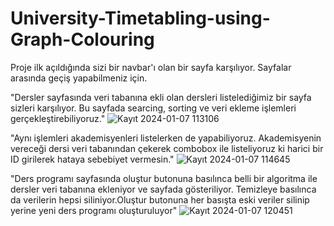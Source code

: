 # University-Timetabling-using-Graph-Colouring

Proje ilk açıldığında sizi bir navbar'ı olan bir sayfa karşılıyor. Sayfalar arasında geçiş yapabilmeniz için.

"Dersler sayfasında veri tabanına ekli olan dersleri listelediğimiz bir sayfa sizleri karşılıyor. Bu sayfada searcing, sorting  ve veri ekleme işlemleri gerçekleştirebiliyoruz."
![Kayıt 2024-01-07 113106](https://github.com/YusufUzeyir/University-Timetabling-using-Graph-Colouring/assets/92249669/18051fa4-ee75-4f0d-ab73-c8579adace34)


"Aynı işlemleri akademisyenleri listelerken de yapabiliyoruz. Akademisyenin vereceği dersi veri tabanından çekerek combobox ile listeliyoruz ki harici bir ID girilerek hataya sebebiyet vermesin."
![Kayıt 2024-01-07 114645](https://github.com/YusufUzeyir/University-Timetabling-using-Graph-Colouring/assets/92249669/90ea7ea8-fb59-4dbb-88bf-25ebb963410a)

"Ders programı sayfasında oluştur butonuna basılınca belli bir algoritma ile dersler veri tabanına ekleniyor ve sayfada gösteriliyor. Temizleye basılınca da verilerin hepsi siliniyor.Oluştur butonuna her basışta eski veriler silinip yerine yeni ders programı oluşturuluyor"
![Kayıt 2024-01-07 120451](https://github.com/YusufUzeyir/University-Timetabling-using-Graph-Colouring/assets/92249669/3845abff-3175-4729-962a-5f3171f9db92)
